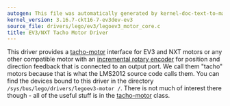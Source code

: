 ```yaml
---
autogen: This file was automatically generated by kernel-doc-text-to-markdown.py
kernel_version: 3.16.7-ckt16-7-ev3dev-ev3
source_file: drivers/lego/ev3/legoev3_motor_core.c
title: EV3/NXT Tacho Motor Driver
---
```


This driver provides a [tacho-motor] interface for EV3 and NXT motors or any
other compatible motor with an [incremental rotary encoder] for position
and direction feedback that is connected to an output port. We call them
"tacho" motors because that is what the LMS2012 source code calls them. You
can find the devices bound to this driver in the directory
`/sys/bus/lego/drivers/legoev3-motor /`. There is not much of interest
there though - all of the useful stuff is in the [tacho-motor] class.

[tacho-motor]: ../tacho-motor-class
[incremental rotary encoder]: https://en.wikipedia.org/wiki/Rotary_encoder#Incremental_rotary_encoder

